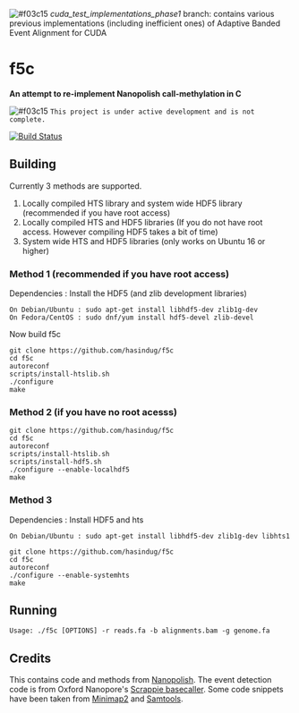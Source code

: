 ![#f03c15](https://placehold.it/15/f03c15/000000?text=+)  *cuda_test_implementations_phase1* branch: contains various previous implementations (including inefficient ones) of Adaptive Banded Event Alignment for CUDA

# f5c

**An attempt to re-implement Nanopolish call-methylation in C**

![#f03c15](https://placehold.it/15/f03c15/000000?text=+) `This project is under active development and is not complete.`

[![Build Status](https://travis-ci.org/hasindu2008/f5c.svg?branch=master)](https://travis-ci.org/hasindu2008/f5c)

## Building

Currently 3 methods are supported.
1. Locally compiled HTS library and system wide HDF5 library (recommended if you have root access)
2. Locally compiled HTS and HDF5 libraries (If you do not have root access. However compiling HDF5 takes a bit of time)
3. System wide HTS and HDF5 libraries (only works on Ubuntu 16 or higher)

### Method 1 (recommended if you have root access)

Dependencies : Install the HDF5 (and zlib development libraries)
``` 
On Debian/Ubuntu : sudo apt-get install libhdf5-dev zlib1g-dev 
On Fedora/CentOS : sudo dnf/yum install hdf5-devel zlib-devel
```

Now build f5c

```
git clone https://github.com/hasindug/f5c
cd f5c
autoreconf
scripts/install-htslib.sh
./configure
make
```

### Method 2 (if you have no root acesss)


```
git clone https://github.com/hasindug/f5c
cd f5c
autoreconf
scripts/install-htslib.sh
scripts/install-hdf5.sh
./configure --enable-localhdf5
make
```

### Method 3 

Dependencies : Install HDF5 and hts
``` 
On Debian/Ubuntu : sudo apt-get install libhdf5-dev zlib1g-dev libhts1
```

```
git clone https://github.com/hasindug/f5c
cd f5c
autoreconf
./configure --enable-systemhts
make
```

## Running

```
Usage: ./f5c [OPTIONS] -r reads.fa -b alignments.bam -g genome.fa
```

## Credits
This contains code and methods from [Nanopolish](https://github.com/jts/nanopolish).
The event detection code is from Oxford Nanopore's [Scrappie basecaller](https://github.com/nanoporetech/scrappie).
Some code snippets have been taken from [Minimap2](https://github.com/lh3/minimap2) and [Samtools](http://samtools.sourceforge.net/).
